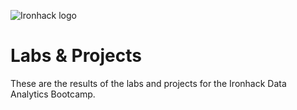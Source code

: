 ![Ironhack logo](https://i.imgur.com/1QgrNNw.png)

# Labs & Projects

These are the results of the labs and projects for the Ironhack Data Analytics Bootcamp.
